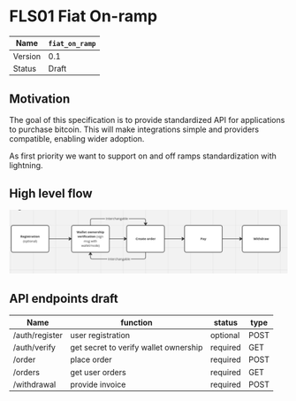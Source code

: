 # FLS01 Fiat On-ramp 


| Name    	| `fiat_on_ramp`             |
|---------- |------------------------------	|
| Version 	| 0.1                           |
| Status    | Draft                         |

## Motivation
The goal of this specification is to provide standardized API for applications to purchase bitcoin. This will make integrations simple and providers compatible, enabling wider adoption. 

As first priority we want to support on and off ramps standardization with lightning.

## High level flow

![Flow](image.png)


## API endpoints draft

| Name      	 | function                               | status | type |
|----------------|----------------------------------------|--------|-------|
| /auth/register | user registration                      | optional| POST | 
| /auth/verify   | get secret to verify wallet ownership  | required | GET |
| /order         | place order                            | required | POST|
| /orders        | get user orders                        | required | GET |
| /withdrawal    | provide invoice                        |required  | POST|